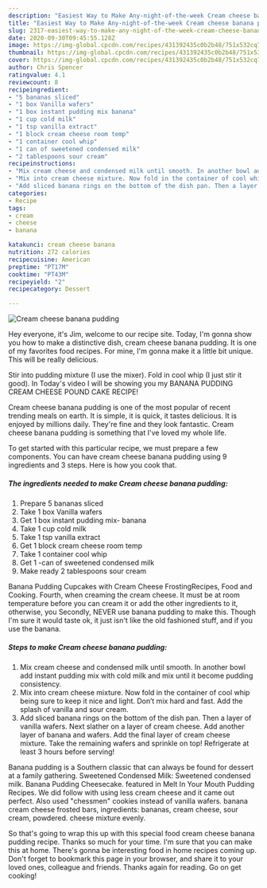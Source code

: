 ```yaml
---
description: "Easiest Way to Make Any-night-of-the-week Cream cheese banana pudding"
title: "Easiest Way to Make Any-night-of-the-week Cream cheese banana pudding"
slug: 2317-easiest-way-to-make-any-night-of-the-week-cream-cheese-banana-pudding
date: 2020-09-30T09:45:55.128Z
image: https://img-global.cpcdn.com/recipes/431392435c0b2b48/751x532cq70/cream-cheese-banana-pudding-recipe-main-photo.jpg
thumbnail: https://img-global.cpcdn.com/recipes/431392435c0b2b48/751x532cq70/cream-cheese-banana-pudding-recipe-main-photo.jpg
cover: https://img-global.cpcdn.com/recipes/431392435c0b2b48/751x532cq70/cream-cheese-banana-pudding-recipe-main-photo.jpg
author: Chris Spencer
ratingvalue: 4.1
reviewcount: 8
recipeingredient:
- "5 bananas sliced"
- "1 box Vanilla wafers"
- "1 box instant pudding mix banana"
- "1 cup cold milk"
- "1 tsp vanilla extract"
- "1 block cream cheese room temp"
- "1 container cool whip"
- "1 can of sweetened condensed milk"
- "2 tablespoons sour cream"
recipeinstructions:
- "Mix cream cheese and condensed milk until smooth. In another bowl add instant pudding mix with cold milk and mix until it become pudding consistency."
- "Mix into cream cheese mixture. Now fold in the container of cool whip being sure to keep it nice and light. Don’t mix hard and fast. Add the splash of vanilla and sour cream."
- "Add sliced banana rings on the bottom of the dish pan. Then a layer of vanilla wafers. Next slather on a layer of cream cheese. Add another layer of banana and wafers. Add the final layer of cream cheese mixture. Take the remaining wafers and sprinkle on top! Refrigerate at least 3 hours before serving!"
categories:
- Recipe
tags:
- cream
- cheese
- banana

katakunci: cream cheese banana 
nutrition: 272 calories
recipecuisine: American
preptime: "PT17M"
cooktime: "PT43M"
recipeyield: "2"
recipecategory: Dessert

---
```



![Cream cheese banana pudding](https://img-global.cpcdn.com/recipes/431392435c0b2b48/751x532cq70/cream-cheese-banana-pudding-recipe-main-photo.jpg)

Hey everyone, it's Jim, welcome to our recipe site. Today, I'm gonna show you how to make a distinctive dish, cream cheese banana pudding. It is one of my favorites food recipes. For mine, I'm gonna make it a little bit unique. This will be really delicious.

Stir into pudding mixture (I use the mixer). Fold in cool whip (I just stir it good). In Today&#39;s video I will be showing you my BANANA PUDDING CREAM CHEESE POUND CAKE RECIPE!

Cream cheese banana pudding is one of the most popular of recent trending meals on earth. It is simple, it is quick, it tastes delicious. It is enjoyed by millions daily. They're fine and they look fantastic. Cream cheese banana pudding is something that I've loved my whole life.


To get started with this particular recipe, we must prepare a few components. You can have cream cheese banana pudding using 9 ingredients and 3 steps. Here is how you cook that.

<!--inarticleads1-->

##### The ingredients needed to make Cream cheese banana pudding:

1. Prepare 5 bananas sliced
1. Take 1 box Vanilla wafers
1. Get 1 box instant pudding mix- banana
1. Take 1 cup cold milk
1. Take 1 tsp vanilla extract
1. Get 1 block cream cheese room temp
1. Take 1 container cool whip
1. Get 1 -can of sweetened condensed milk
1. Make ready 2 tablespoons sour cream


Banana Pudding Cupcakes with Cream Cheese FrostingRecipes, Food and Cooking. Fourth, when creaming the cream cheese. It must be at room temperature before you can cream it or add the other ingredients to it, otherwise, you Secondly, NEVER use banana pudding to make this. Though I&#39;m sure it would taste ok, it just isn&#39;t like the old fashioned stuff, and if you use the banana. 

<!--inarticleads2-->

##### Steps to make Cream cheese banana pudding:

1. Mix cream cheese and condensed milk until smooth. In another bowl add instant pudding mix with cold milk and mix until it become pudding consistency.
1. Mix into cream cheese mixture. Now fold in the container of cool whip being sure to keep it nice and light. Don’t mix hard and fast. Add the splash of vanilla and sour cream.
1. Add sliced banana rings on the bottom of the dish pan. Then a layer of vanilla wafers. Next slather on a layer of cream cheese. Add another layer of banana and wafers. Add the final layer of cream cheese mixture. Take the remaining wafers and sprinkle on top! Refrigerate at least 3 hours before serving!


Banana pudding is a Southern classic that can always be found for dessert at a family gathering. Sweetened Condensed Milk: Sweetened condensed milk. Banana Pudding Cheesecake. featured in Melt In Your Mouth Pudding Recipes. We did follow with using less cream cheese and it came out perfect. Also used &#34;chessmen&#34; cookies instead of vanilla wafers. banana cream cheese frosted bars, ingredients: bananas, cream cheese, sour cream, powdered. cheese mixture evenly. 

So that's going to wrap this up with this special food cream cheese banana pudding recipe. Thanks so much for your time. I'm sure that you can make this at home. There's gonna be interesting food in home recipes coming up. Don't forget to bookmark this page in your browser, and share it to your loved ones, colleague and friends. Thanks again for reading. Go on get cooking!
